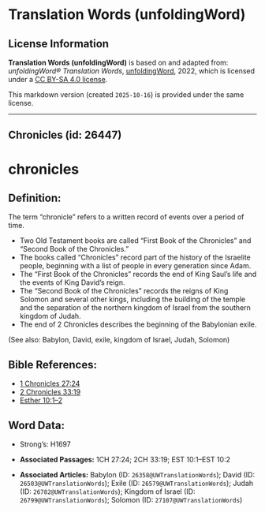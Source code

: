 # Translation Words (unfoldingWord)

## License Information

**Translation Words (unfoldingWord)** is based on and adapted from: _unfoldingWord® Translation Words_, [unfoldingWord](https://unfoldingword.org/utw), 2022, which is licensed under a [CC BY-SA 4.0 license](https://creativecommons.org/licenses/by-sa/4.0/legalcode.en).

This markdown version (created `2025-10-16`) is provided under the same license.



--------------------------------

## Chronicles (id: 26447)

chronicles
==========

Definition:
-----------

The term “chronicle” refers to a written record of events over a period of time.

* Two Old Testament books are called “First Book of the Chronicles” and “Second Book of the Chronicles.”
* The books called “Chronicles” record part of the history of the Israelite people, beginning with a list of people in every generation since Adam.
* The “First Book of the Chronicles” records the end of King Saul’s life and the events of King David’s reign.
* The “Second Book of the Chronicles” records the reigns of King Solomon and several other kings, including the building of the temple and the separation of the northern kingdom of Israel from the southern kingdom of Judah.
* The end of 2 Chronicles describes the beginning of the Babylonian exile.

(See also: Babylon, David, exile, kingdom of Israel, Judah, Solomon)

Bible References:
-----------------

* [1 Chronicles 27:24](https://ref.ly/1Chr27:24)
* [2 Chronicles 33:19](https://ref.ly/2Chr33:19)
* [Esther 10:1–2](https://ref.ly/Esth10:1-Esth10:2)

Word Data:
----------

* Strong’s: H1697

* **Associated Passages:** 1CH 27:24; 2CH 33:19; EST 10:1–EST 10:2
* **Associated Articles:** Babylon (ID: `26358@UWTranslationWords`); David (ID: `26503@UWTranslationWords`); Exile (ID: `26579@UWTranslationWords`); Judah (ID: `26782@UWTranslationWords`); Kingdom of Israel (ID: `26799@UWTranslationWords`); Solomon (ID: `27107@UWTranslationWords`)

